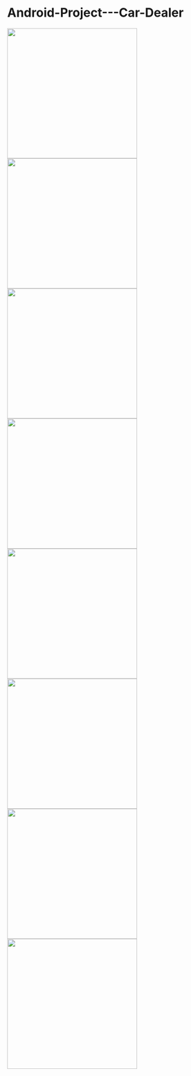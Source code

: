 # Android-Project---Car-Dealer
<img src="https://github.com/ihababdelkareem/Android-Project---Car-Dealer/blob/master/pics/1.png" width="300"/> <img src="https://github.com/ihababdelkareem/Android-Project---Car-Dealer/blob/master/pics/2.png" width="300"/>  <img src="https://github.com/ihababdelkareem/Android-Project---Car-Dealer/blob/master/pics/3.png" width="300"/> 
<img src="https://github.com/ihababdelkareem/Android-Project---Car-Dealer/blob/master/pics/4.png" width="300"/> <img src="https://github.com/ihababdelkareem/Android-Project---Car-Dealer/blob/master/pics/5.png" width="300"/>  <img src="https://github.com/ihababdelkareem/Android-Project---Car-Dealer/blob/master/pics/6.png" width="300"/> 
<img src="https://github.com/ihababdelkareem/Android-Project---Car-Dealer/blob/master/pics/7.png" width="300"/> <img src="https://github.com/ihababdelkareem/Android-Project---Car-Dealer/blob/master/pics/8.png" width="300"/>  
